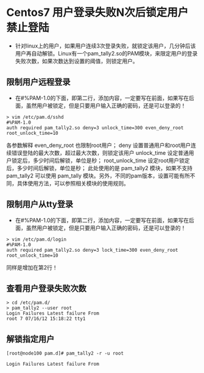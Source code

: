 # Centos7 用户登录失败N次后锁定用户禁止登陆
- 针对linux上的用户，如果用户连续3次登录失败，就锁定该用户，几分钟后该用户再自动解锁。Linux有一个pam_tally2.so的PAM模块，来限定用户的登录失败次数，如果次数达到设置的阈值，则锁定用户。
## 限制用户远程登录
- 在#%PAM-1.0的下面，即第二行，添加内容，一定要写在前面，如果写在后面，虽然用户被锁定，但是只要用户输入正确的密码，还是可以登录的！
```
> vim /etc/pam.d/sshd
#%PAM-1.0
auth required pam_tally2.so deny=3 unlock_time=300 even_deny_root root_unlock_time=10
```
各参数解释
even_deny_root 也限制root用户；
deny 设置普通用户和root用户连续错误登陆的最大次数，超过最大次数，则锁定该用户
unlock_time 设定普通用户锁定后，多少时间后解锁，单位是秒；
root_unlock_time 设定root用户锁定后，多少时间后解锁，单位是秒；
此处使用的是 pam_tally2 模块，如果不支持 pam_tally2 可以使用 pam_tally 模块。另外，不同的pam版本，设置可能有所不同，具体使用方法，可以参照相关模块的使用规则。

## 限制用户从tty登录
- 在#%PAM-1.0的下面，即第二行，添加内容，一定要写在前面，如果写在后面，虽然用户被锁定，但是只要用户输入正确的密码，还是可以登录的！
```
> vim /etc/pam.d/login
#%PAM-1.0
auth required pam_tally2.so deny=3 lock_time=300 even_deny_root root_unlock_time=10
```
同样是增加在第2行！

## 查看用户登录失败次数
```
> cd /etc/pam.d/
> pam_tally2 --user root
Login Failures Latest failure From
root 7 07/16/12 15:18:22 tty1
```

## 解锁指定用户
```
[root@node100 pam.d]# pam_tally2 -r -u root

Login Failures Latest failure From
```
